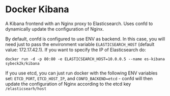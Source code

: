 Docker Kibana
=============

A Kibana frontend with an Nginx proxy to Elasticsearch. Uses confd to dynamically update the configuration of Nginx.

By default, confd is configured to use ENV as backend. In this case, you will need just to pass the environment variable
```ELASTICSEARCH_HOST``` (default value: 172.17.42.1). If you want to specify the IP of Elasticsearch do:

```
docker run -d -p 80:80 -e ELASTICSEARCH_HOST=10.0.0.5 --name es-kibana sybeck2k/kibana

```

If you use etcd, you can just run docker with the following ENV variables set: ```ETCD_PORT```, ```ETCD_HOST_IP```, and ```CONFD_BACKEND=etcd``` - confd will then update the configuration of Nginx according to the etcd key ```/elasticsearh/host```
